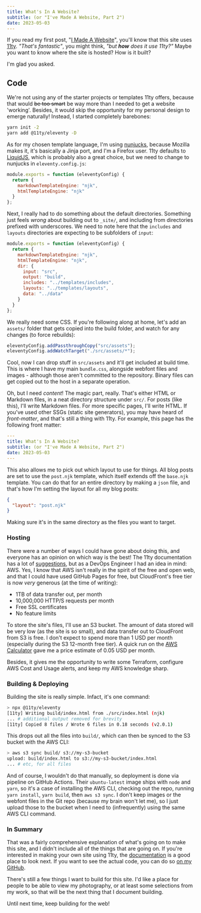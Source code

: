 ```yaml
---
title: What's In A Website?
subtitle: (or "I've Made A Website, Part 2")
date: 2023-05-03
---
```


If you read my first post, "[I Made A Website][0]", you'll know that this site
uses [11ty][1]. *"That's fantastic"*, you might think, *"but **how** does it use
11ty?"* Maybe you want to know where the site is hosted? How is it built?

I'm glad you asked.

## Code

We're not using any of the starter projects or templates 11ty offers, because
that would ~~be too smart~~ be way more than I needed to get a website 'working'.
Besides, it would skip the opportunity for my personal design to emerge naturally!
Instead, I started completely barebones:

```sh
yarn init -2
yarn add @11ty/eleventy -D
```

As for my chosen template language, I'm using [nunjucks][2], because Mozilla
makes it, it's basically a Jinja port, and I'm a Firefox user. 11ty defaults to
[LiquidJS][3], which is probably also a great choice, but we need to change to
nunjucks in `eleventy.config.js`:

```js
module.exports = function (eleventyConfig) {
  return {
    markdownTemplateEngine: "njk",
    htmlTemplateEngine: "njk"
  }
};
```

Next, I really had to do something about the default directories. Something just
feels *wrong* about building out to `_site/`, and including from directories
prefixed with underscores. We need to note here that the `includes` and `layouts`
directories are expecting to be subfolders of `input`:

```js
module.exports = function (eleventyConfig) {
  return {
    markdownTemplateEngine: "njk",
    htmlTemplateEngine: "njk",
    dir: {
      input: "src",
      output: "build",
      includes: "../templates/includes",
      layouts: "../templates/layouts",
      data: "../data"
    }
  }
};
```

We really need some CSS. If you're following along at home, let's add an
`assets/` folder that gets copied into the build folder, and watch for any 
changes (to force rebuilds):

```js
eleventyConfig.addPassthroughCopy("src/assets");
eleventyConfig.addWatchTarget("./src/assets/*");
```

Cool, now I can drop stuff in `src/assets` and it'll get included at build time.
This is where I have my main `bundle.css`, alongside webfont files and images -
although those aren't committed to the repository. Binary files can get copied
out to the host in a separate operation.

Oh, but I need *content*! The magic part, really. That's either HTML or Markdown
files, in a neat directory structure under `src/`. For posts (like this), I'll
write Markdown files. For more specific pages, I'll write HTML. If you've used
other SSGs (static site generators), you may have heard of *front-matter*, and
that's still a thing with 11ty. For example, this page has the following front
matter:

```yaml
---
title: What's In A Website?
subtitle: (or "I've Made A Website, Part 2")
date: 2023-05-03
---
```

This also allows me to pick out which layout to use for things. All blog posts
are set to use the `post.njk` template, which itself extends off the `base.njk`
template. You can do that for an entire directory by making a `json` file, and
that's how I'm setting the layout for all my blog posts:

```json
{
  "layout": "post.njk"
}
```

Making sure it's in the same directory as the files you want to target.

### Hosting

There were a number of ways I could have gone about doing this, and everyone
has an opinion on which way is the best! The 11ty documentation has a lot of
[suggestions][4], but as a DevOps Engineer I had an idea in mind: AWS. Yes, I
know that AWS isn't really in the spirit of the free and open web, and that I
could have used GitHub Pages for free, but CloudFront's free tier is now *very*
generous (at the time of writing):

- 1TB of data transfer out, per month
- 10,000,000 HTTP/S requests per month
- Free SSL certificates
- No feature limits

To store the site's files, I'll use an S3 bucket. The amount of data stored will
be very low (as the site is so small), and data transfer out to CloudFront from
S3 is free. I don't expect to spend more than 1 USD per month (especially during
the S3 12-month free tier). A quick run on the [AWS Calculator][5] gave me a price
estimate of 0.05 USD per month.

Besides, it gives me the opportunity to write some Terraform, configure AWS
Cost and Usage alerts, and keep my AWS knowledge sharp.

### Building & Deploying

Building the site is really simple. Infact, it's one command:

```sh
> npx @11ty/eleventy
[11ty] Writing build/index.html from ./src/index.html (njk)
... # additional output removed for brevity
[11ty] Copied 8 files / Wrote 6 files in 0.18 seconds (v2.0.1)
```

This drops out all the files into `build/`, which can then be synced to the S3
bucket with the AWS CLI:

```sh
> aws s3 sync build/ s3://my-s3-bucket
upload: build/index.html to s3://my-s3-bucket/index.html
... # etc, for all files
```

And of course, I wouldn't do that manually, so deployment is done via pipeline
on GitHub Actions. Their `ubuntu-latest` image ships with `node` and `yarn`, so
it's a case of installing the AWS CLI, checking out the repo, running
`yarn install`, `yarn build`, then `aws s3 sync`. I don't keep images or the
webfont files in the Git repo (because my brain won't let me), so I just upload
those to the bucket when I need to (infrequently) using the same AWS CLI command.

### In Summary

That was a fairly comprehensive explanation of what's going on to make this site,
and I didn't include all of the things that are going on. If you're interested
in making your own site using 11ty, the [documentation][6] is a good place to
look next. If you want to see the actual code, you can do so [on my GitHub][7].

There's still a few things I want to build for this site. I'd like a place for
people to be able to view my photography, or at least some selections from my
work, so that will be the next thing that I document building.

Until next time, keep building for the web!

[0]: /blog/i-made-a-website/
[1]: https://www.11ty.dev
[2]: https://github.com/mozilla/nunjucks
[3]: https://liquidjs.com/
[4]: https://www.11ty.dev/docs/deployment/
[5]: https://calculator.aws/
[6]: https://www.11ty.dev/docs/
[7]: https://github.com/amberstarlight/website
